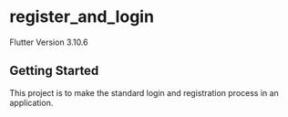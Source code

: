 # register_and_login

Flutter Version 3.10.6

## Getting Started

This project is to make the standard login and registration process in an application.
